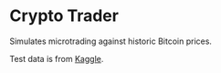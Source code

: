 # Crypto Trader

Simulates microtrading against historic Bitcoin prices.

Test data is from [Kaggle](https://www.kaggle.com/mczielinski/bitcoin-historical-data).
